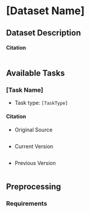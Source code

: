 # [Dataset Name]

<!-- Replace the title with the dataset name. -->

## Dataset Description

<!-- A concise description of the dataset. -->

#### Citation

```

```

<!-- Insert the BibTeX citation into the above code block. -->

## Available Tasks

<!-- This section lists the available tasks -->

### [Task Name]

<!-- Replace the title with the task name. -->

- Task type: `[TaskType]`

<!-- Replace the [TaskType] to be the predefined task types. -->

#### Citation

- Original Source
<!-- The first work that created the dataset. -->
```

```

- Current Version
<!-- The work that is directly responsible for the dataset in this folder. -->
```
```

- Previous Version
<!-- Any intermediate versions between the original and the current version. -->
<!-- There can be multiple citations in the "Previous Version" -->
```
```


<!-- Insert the BibTeX citation into the above code block. -->

## Preprocessing

<!-- A concise description of transformation from raw data to GLI format. -->

### Requirements

```

```

<!-- Add required packages above. -->
